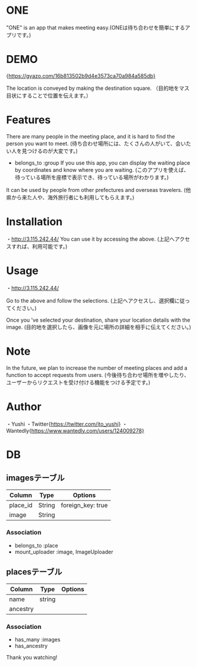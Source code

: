 # ONE

"ONE" is an app that makes meeting easy.(ONEは待ち合わせを簡単にするアプリです。)

# DEMO
{https://gyazo.com/16b813502b9d4e3573ca70a984a585db}

The location is conveyed by making the destination square.
（目的地をマス目状にすることで位置を伝えます。）

# Features

There are many people in the meeting place, and it is hard to find the person you want to meet.
(待ち合わせ場所には、たくさんの人がいて、会いたい人を見つけるのが大変です。)

- belongs_to :group
If you use this app, you can display the waiting place by coordinates and know where you are waiting.
(このアプリを使えば、待っている場所を座標で表示でき、待っている場所がわかります。)


It can be used by people from other prefectures and overseas travelers.
(他県から来た人や、海外旅行者にも利用してもらえます。)

# Installation
・http://3.115.242.44/
You can use it by accessing the above.
(上記へアクセスすれば、利用可能です。)

# Usage
・http://3.115.242.44/

Go to the above and follow the selections.
(上記へアクセスし、選択欄に従ってください。)

Once you ’ve selected your destination, share your location details with the image.
(目的地を選択したら、画像を元に場所の詳細を相手に伝えてください。)

# Note
In the future, we plan to increase the number of meeting places and add a function to accept requests from users.
(今後待ち合わせ場所を増やしたり、ユーザーからリクエストを受け付ける機能をつける予定です。)

# Author
・Yushi
・Twitter{https://twitter.com/ito_yushi}
・Wantedly{https://www.wantedly.com/users/124009278}

# DB
## imagesテーブル

|Column|Type|Options|
|------|----|-------|
|place_id|String| foreign_key: true|
|image|String|

### Association
- belongs_to :place
- mount_uploader :image, ImageUploader

## placesテーブル

|Column|Type|Options|
|------|----|-------|
|name|string|
|ancestry|

### Association
- has_many :images
- has_ancestry

Thank you watching!
